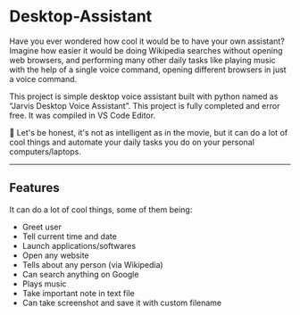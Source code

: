 # Desktop-Assistant
<p>Have you ever wondered how cool it would be to have your own assistant? Imagine how easier it would be doing Wikipedia searches without opening web browsers, and performing many other daily tasks like playing music with the help of a single voice command, opening different browsers in just a voice command.

This project is simple desktop voice assistant built with python named as “Jarvis Desktop Voice Assistant”. This project is fully completed and error free. It was compiled in VS Code Editor.

🔸 Let's be honest, it's not as intelligent as in the movie, but it can do a lot of cool things and automate your daily tasks you do on your personal computers/laptops.</p>
<hr>
<h2>Features</h2>
<p>It can do a lot of cool things, some of them being:</p>
 <ul>
        <li>Greet user</li>
        <li>Tell current time and date</li>
        <li>Launch applications/softwares</li>
        <li>Open any website</li>
        <li>Tells about any person (via Wikipedia)</li>
        <li>Can search anything on Google</li>
        <li>Plays music</li>
        <li>Take important note in text file</li>
        <li>Can take screenshot and save it with custom filename</li>
    </ul>
